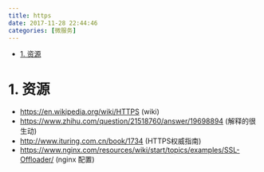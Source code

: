```yaml
---
title: https
date: 2017-11-28 22:44:46
categories: [微服务]
---
```




<!-- TOC -->

- [1. 资源](#1-资源)

<!-- /TOC -->


<a id="markdown-1-资源" name="1-资源"></a>
# 1. 资源

* https://en.wikipedia.org/wiki/HTTPS (wiki)
* https://www.zhihu.com/question/21518760/answer/19698894 (解释的很生动) 
* http://www.ituring.com.cn/book/1734 (HTTPS权威指南)
* https://www.nginx.com/resources/wiki/start/topics/examples/SSL-Offloader/ (nginx 配置)
